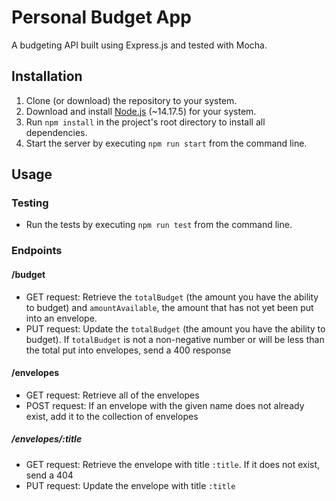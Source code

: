 # Personal Budget App

A budgeting API built using Express.js and tested with Mocha.

## Installation

1. Clone (or download) the repository to your system.
2. Download and install [Node.js](https://nodejs.org/en/download/) (~14.17.5) for your system.
3. Run `npm install` in the project's root directory to install all dependencies.
4. Start the server by executing `npm run start` from the command line.

## Usage

### Testing

- Run the tests by executing `npm run test` from the command line.

### Endpoints

#### /budget

- GET request: Retrieve the `totalBudget` (the amount you have the ability to budget) and `amountAvailable`, the amount that has not yet been put into an envelope.
- PUT request: Update the `totalBudget` (the amount you have the ability to budget). If `totalBudget` is not a non-negative number or will be less than the total put into envelopes, send a 400 response

#### /envelopes

- GET request: Retrieve all of the envelopes
- POST request: If an envelope with the given name does not already exist, add it to the collection of envelopes

##### /envelopes/:title

- GET request: Retrieve the envelope with title `:title`. If it does not exist, send a 404
- PUT request: Update the envelope with title `:title`
